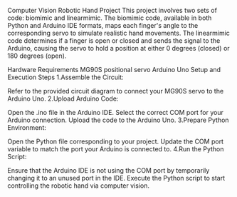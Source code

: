 Computer Vision Robotic Hand Project
This project involves two sets of code: biomimic and linearmimic. The biomimic code, available in both Python and Arduino IDE formats, maps each finger's angle to the corresponding servo to simulate realistic hand movements. The linearmimic code determines if a finger is open or closed and sends the signal to the Arduino, causing the servo to hold a position at either 0 degrees (closed) or 180 degrees (open).

Hardware Requirements
MG90S positional servo
Arduino Uno
Setup and Execution Steps
1.Assemble the Circuit:

Refer to the provided circuit diagram to connect your MG90S servo to the Arduino Uno.
2.Upload Arduino Code:

Open the .ino file in the Arduino IDE.
Select the correct COM port for your Arduino connection.
Upload the code to the Arduino Uno.
3.Prepare Python Environment:

Open the Python file corresponding to your project.
Update the COM port variable to match the port your Arduino is connected to.
4.Run the Python Script:

Ensure that the Arduino IDE is not using the COM port by temporarily changing it to an unused port in the IDE.
Execute the Python script to start controlling the robotic hand via computer vision.
